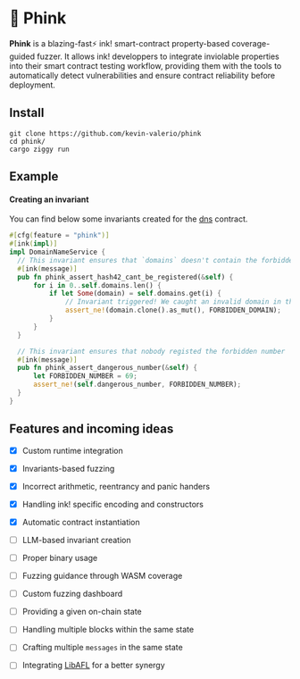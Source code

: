 
# 🐙 Phink  

**Phink** is a blazing-fast⚡ ink! smart-contract property-based coverage-guided fuzzer. It allows ink! developpers to integrate inviolable properties into their smart contract testing workflow, providing them with the tools to automatically detect vulnerabilities and ensure contract reliability before deployment. 

## Install  
  
```  
git clone https://github.com/kevin-valerio/phink
cd phink/
cargo ziggy run   
```  
  
## Example  
#### Creating an invariant  
You can find below some invariants created for the [dns](https://github.com/kevin-valerio/phink/blob/main/sample/dns/lib.rs) contract.

  ```rust
#[cfg(feature = "phink")]
#[ink(impl)]
impl DomainNameService {
    // This invariant ensures that `domains` doesn't contain the forbidden domain that nobody should regsiter 
    #[ink(message)]
    pub fn phink_assert_hash42_cant_be_registered(&self) {
        for i in 0..self.domains.len() {
            if let Some(domain) = self.domains.get(i) {
                // Invariant triggered! We caught an invalid domain in the storage...
                assert_ne!(domain.clone().as_mut(), FORBIDDEN_DOMAIN);
            }
        }
    }

    // This invariant ensures that nobody registed the forbidden number
    #[ink(message)]
    pub fn phink_assert_dangerous_number(&self) {
        let FORBIDDEN_NUMBER = 69;
        assert_ne!(self.dangerous_number, FORBIDDEN_NUMBER);
    }
}
```
   
    
## Features and incoming ideas  
  
 - [x] Custom runtime integration 
 - [x] Invariants-based fuzzing
 - [x] Incorrect arithmetic, reentrancy and panic handers
 - [x] Handling ink! specific encoding and constructors
 - [x] Automatic contract instantiation
 - [ ] LLM-based invariant creation
 - [ ] Proper binary usage
 - [ ] Fuzzing guidance through WASM coverage
 - [ ] Custom fuzzing dashboard
 - [ ] Providing a given on-chain state
 - [ ] Handling multiple blocks within the same state
 - [ ] Crafting multiple `messages` in the same state
 - [ ] Integrating [LibAFL](https://github.com/AFLplusplus/LibAFL/) for a better synergy 
 
